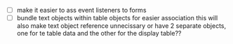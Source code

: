 
 - [ ] make it easier to ass event listeners to forms
 - [ ] bundle text objects within table objects for easier association
        this will also make text object reference unnecissary 
        or have 2 separate objects, one for te table data and the other 
        for the display table??